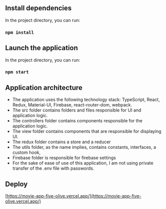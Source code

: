 ## Install dependencies

In the project directory, you can run:

### `npm install`

## Launch the application

In the project directory, you can run:

### `npm start`

## Application architecture

- The application uses the following technology stack: TypeScript, React, Redux, Material-UI, Firebase, react-router-dom, webpack.
- The src folder contains folders and files responsible for UI and application logic.
- The controllers folder contains components responsible for the application logic.
- The view folder contains components that are responsible for displaying UI.
- The redux folder contains a store and a reducer
- The utils folder, as the name implies, contains constants, interfaces, a custom hook,
- Firebase folder is responsible for firebase settings
- For the sake of ease of use of this application, I am not using private transfer of the .env file with passwords.

## Deploy

[https://movie-app-five-olive.vercel.app/](https://movie-app-five-olive.vercel.app/)
